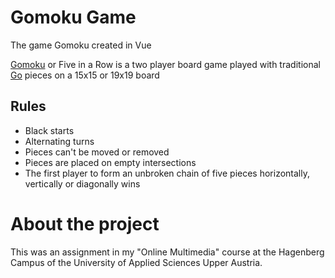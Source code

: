 # Gomoku Game
The game Gomoku created in Vue

[Gomoku](https://en.wikipedia.org/wiki/Gomoku) or Five in a Row is a two player board game played with traditional [Go](https://en.wikipedia.org/wiki/Go_(game)) pieces on a 15x15 or 19x19 board

## Rules
* Black starts
* Alternating turns
* Pieces can't be moved or removed
* Pieces are placed on empty intersections
* The first player to form an unbroken chain of five pieces horizontally, vertically or diagonally wins

# About the project
This was an assignment in my "Online Multimedia" course at the Hagenberg Campus of the University of Applied Sciences Upper Austria.
